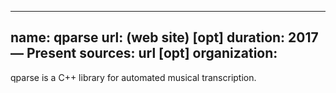 
---
name: qparse 
url: (web site) [opt]
duration: 2017 &mdash; Present
sources: url [opt]
organization: 
---

qparse is a C++ library for automated musical transcription.